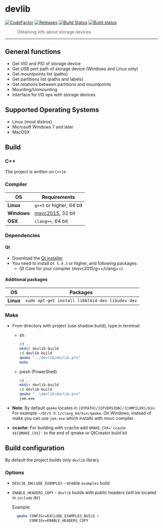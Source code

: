 # devlib 

[![CodeFactor](https://www.codefactor.io/repository/github/emlid/devlib/badge)](https://www.codefactor.io/repository/github/emlid/devlib)
[![Releases](https://img.shields.io/github/release/emlid/devlib.svg)](https://github.com/emlid/devlib/releases)
[![Build Status](https://travis-ci.org/emlid/devlib.svg?branch=master)](https://travis-ci.org/emlid/devlib)
[![Build status](https://ci.appveyor.com/api/projects/status/7a03a27884mxbon1/branch/master?svg=true)](https://ci.appveyor.com/project/EmlidBuilderBot/devlib/branch/master)

> Obtaining info about storage devices

***

## General functions

+ Get VID and PID of storage device
+ Get USB port path of storage device (Windows and Linux only)
+ Get mountpoints list (paths)
+ Get partitions list (paths and labels)
+ Get relations between partitions and mountpoints
+ Mounting/Unmounting
+ Interface for I/O ops with storage devices

## Supported Operating Systems

+ Linux (most distros)
+ Microsoft Windows 7 and later
+ MacOSX

## Build

### C++

The project is written on ```C++14```

### Compiler

| OS | Requirements |
| ------ | ------ |
| **Linux** | `g++5` or higher, 64 bit |
| **Windows** | [msvc2015](http://www.visualstudio.com/downloads/download-visual-studio-vs#d-express-windows-desktop), 32 bit |
| **OSX** | `clang++`, 64 bit |

### Dependencies

#### Qt

+ Download the [Qt installer](http://www.qt.io/download-open-source)
+ You need to install `Qt 5.9.3` or higher, and following packages:
  + Qt Core for your compiler (msvc2015/g++/clang++)

#### Additional packages

| OS | Packages |
| ------ | ------ |
| **Linux** | `sudo apt-get install libblkid-dev libudev-dev` |

### Make

+ From directory with project (use shadow build), type in terminal:
  + sh
    ```bash
    cd ..
    mkdir devlib-build
    cd devlib-build
    qmake "../devlib/devlib.pro"
    make
    ```

  + pwsh (PowerShell)
    ```bash
    cd ..
    mkdir devlib-build
    cd devlib-build
    qmake "..\devlib\devlib.pro"
    jom.exe
    ```

+ **Note**: By default ``qmake`` locates in ``[QTPATH]/[QTVERSION]/[COMPILER]/bin``. For example ```~/Qt/5.9.1/clang_64/bin/qmake```. On Windows, instead of make you can use ```jom.exe``` which installs with msvc compiler.

+ **ccache**: For building with ccache add `QMAKE_CXX='ccache $${QMAKE_CXX}'` to the end of qmake or QtCreator build kit

## Build configuration

By default the project builds only ``devlib`` library

### Options

+ ``DEVLIB_INCLUDE_EXAMPLES`` - enable ``examples`` build
+ ``ENABLE_HEADERS_COPY`` - ``devlib`` builds with public headers (will be located in ``include`` dir)

  Example:

  ```bash
    qmake CONFIG+=EXCLUDE_EXAMPLES_BUILD \
          CONFIG+=ENABLE_HEADERS_COPY
  ```
